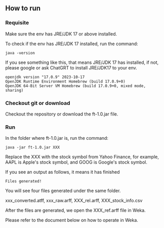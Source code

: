 ## How to run

### Requisite

Make sure the env has JRE/JDK 17 or above installed.

To check if the env has JRE/JDK 17 installed, run the command:

```
java -version
```

If you see something like this, that means JRE/JDK 17 has installed, if not, please google or ask ChatGRT to install JRE/JDK17 to your env.


```
openjdk version "17.0.9" 2023-10-17
OpenJDK Runtime Environment Homebrew (build 17.0.9+0)
OpenJDK 64-Bit Server VM Homebrew (build 17.0.9+0, mixed mode, sharing)
```

### Checkout git or download 

Checkout the repository or download the ft-1.0.jar file.

### Run

In the folder where ft-1.0.jar is, run the command:

```
java -jar ft-1.0.jar XXX
```

Replace the XXX with the stock symbol from Yahoo Finance, for example, AAPL is Apple's stock symbol, and GOOG is Google's stock symbol.

If you see an output as follows, it means it has finished

```
Files generated!
```

You will see four files generated under the same folder.

xxx_converted.atff, xxx_raw.arff, XXX_rel.arff, XXX_stock_info.csv

After the files are generated, we open the XXX_ref.arff file in Weka.

Please refer to the document below on how to operate in Weka.




